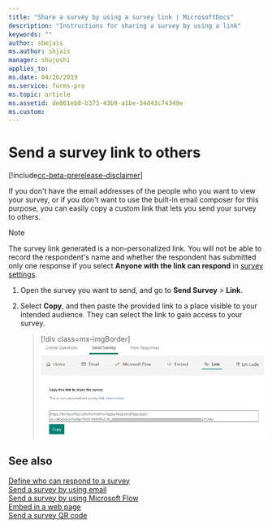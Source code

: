 ```yaml
---
title: "Share a survey by using a survey link | MicrosoftDocs"
description: "Instructions for sharing a survey by using a link"
keywords: ""
author: sbmjais
ms.author: shjais
manager: shujoshi
applies_to: 
ms.date: 04/26/2019
ms.service: forms-pro
ms.topic: article
ms.assetid: de861eb8-b373-43b9-a1be-34d43c74349e
ms.custom: 
---
```


# Send a survey link to others

[!include[cc-beta-prerelease-disclaimer](includes/cc-beta-prerelease-disclaimer.md)]

If you don't have the email addresses of the people who you want to view your survey, or if you don't want to use the built-in email composer for this purpose, you can easily copy a custom link that lets you send your survey to others.

> [!NOTE]
> The survey link generated is a non-personalized link. You will not be able to record the respondent's name and whether the respondent has submitted only one response if you select **Anyone with the link can respond** in [survey settings](invite-settings.md).

1.  Open the survey you want to send, and go to **Send Survey** &gt; **Link**.

2.  Select **Copy**, and then paste the provided link to a place visible to your intended audience. They can select the link to gain access to your survey.

    > [!div class=mx-imgBorder]
    > ![get the survey link for sharing](media/survey-link.png "Get the survey link for sharing")  

## See also

[Define who can respond to a survey](invite-settings.md)<br>
[Send a survey by using email](send-survey-email.md)<br>
[Send a survey by using Microsoft Flow](send-survey-microsoft-flow.md)<br>
[Embed in a web page](embed-web-page.md)<br>
[Send a survey QR code](send-survey-qrcode.md)